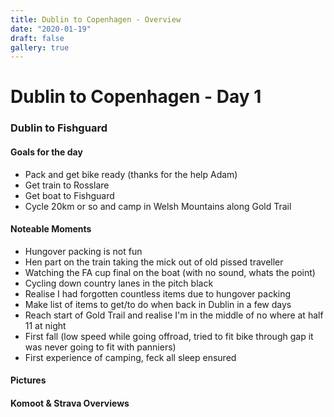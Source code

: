 ```yaml
---
title: Dublin to Copenhagen - Overview
date: "2020-01-19"
draft: false
gallery: true
---
```


# Dublin to Copenhagen - Day 1

### Dublin to Fishguard

#### Goals for the day

*   Pack and get bike ready (thanks for the help Adam)
*   Get train to Rosslare
*   Get boat to Fishguard
*   Cycle 20km or so and camp in Welsh Mountains along Gold Trail



#### Noteable Moments

*   Hungover packing is not fun
*   Hen part on the train taking the mick out of old pissed traveller
*   Watching the FA cup final on the boat (with no sound, whats the point)
*   Cycling down country lanes in the pitch black
*   Realise I had forgotten countless items due to hungover packing
*   Make list of items to get/to do when back in Dublin in a few days
*   Reach start of Gold Trail and realise I'm in the middle of no where at half 11 at night
*   First fall (low speed while going offroad, tried to fit bike through gap it was never going to fit with panniers)
*   First experience of camping, feck all sleep ensured

#### Pictures

#### Komoot & Strava Overviews